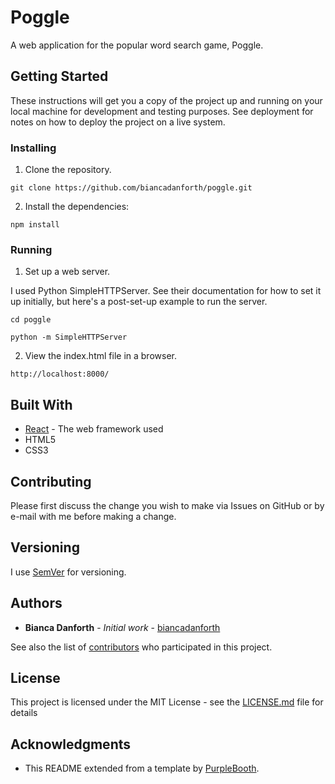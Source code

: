 # Poggle

A web application for the popular word search game, Poggle.

## Getting Started

These instructions will get you a copy of the project up and running on your local machine for development and testing purposes. See deployment for notes on how to deploy the project on a live system.

### Installing

1. Clone the repository.

```
git clone https://github.com/biancadanforth/poggle.git
```

2. Install the dependencies:

```
npm install
```

### Running

1. Set up a web server.

I used Python SimpleHTTPServer. See their documentation for how to set it up initially, but here's a post-set-up example to run the server.

```
cd poggle

python -m SimpleHTTPServer
```

2. View the index.html file in a browser.

```
http://localhost:8000/
```

## Built With

* [React](https://facebook.github.io/react/) - The web framework used
* HTML5
* CSS3

## Contributing

Please first discuss the change you wish to make via Issues on GitHub or by e-mail with me before making a change.

## Versioning

I use [SemVer](http://semver.org/) for versioning. 

## Authors

* **Bianca Danforth** - *Initial work* - [biancadanforth](https://github.com/biancadanforth)

See also the list of [contributors](https://github.com/biancadanforth/poggle/contributors) who participated in this project.

## License

This project is licensed under the MIT License - see the [LICENSE.md](LICENSE.md) file for details

## Acknowledgments

* This README extended from a template by [PurpleBooth](https://github.com/PurpleBooth).


